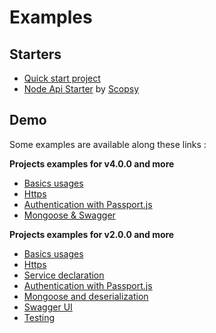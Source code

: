 # Examples

## Starters

* [Quick start project](https://github.com/Romakita/example-ts-express-decorator/tree/4.0.0/example-basic)
* [Node Api Starter](https://github.com/scopsy/node-typescript-starter) by [Scopsy](https://github.com/scopsy)

## Demo

Some examples are available along these links :

**Projects examples for v4.0.0 and more**

* [Basics usages](https://github.com/Romakita/example-ts-express-decorator/tree/4.0.0/example-basic)
* [Https](https://github.com/Romakita/example-ts-express-decorator/tree/4.0.0/example-https)
* [Authentication with Passport.js](https://github.com/Romakita/example-ts-express-decorator/tree/4.0.0/example-passport)
* [Mongoose & Swagger](https://github.com/Romakita/example-ts-express-decorator/tree/4.0.0/example-mongoose)

**Projects examples for v2.0.0 and more**

* [Basics usages](https://github.com/Romakita/example-ts-express-decorator/tree/2.0.0/example-basic)
* [Https](https://github.com/Romakita/example-ts-express-decorator/tree/2.0.0/example-https)
* [Service declaration](https://github.com/Romakita/example-ts-express-decorator/tree/2.0.0/example-services)
* [Authentication with Passport.js](https://github.com/Romakita/example-ts-express-decorator/tree/2.0.0/example-passport)
* [Mongoose and deserialization](https://github.com/Romakita/example-ts-express-decorator/tree/2.0.0/example-mongoose)
* [Swagger UI](https://github.com/Romakita/example-ts-express-decorator/tree/2.0.0/example-swagger)
* [Testing](https://github.com/Romakita/example-ts-express-decorator/tree/2.0.0/example-testing)

